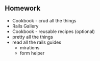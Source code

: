 ## Homework

* Cookbook - crud all the things
* Rails Gallery
* Cookbook - reusable recipes (optional)
* pretty all the things
* read all the rails guides
  * mirations
  * form helper